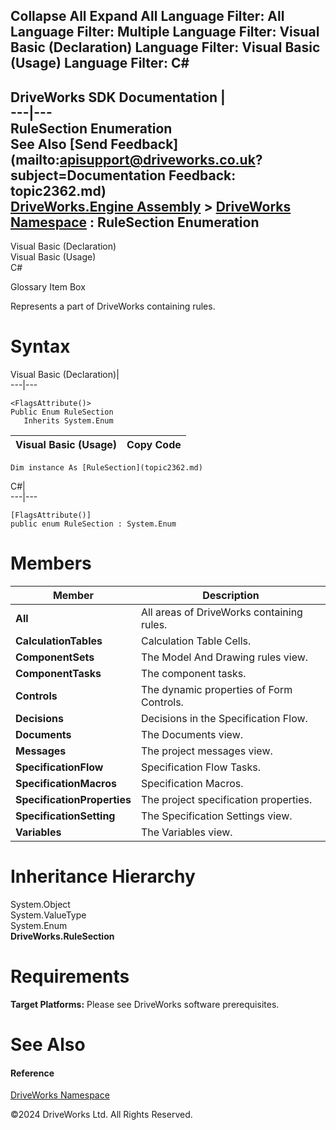        

 Collapse All Expand All  Language Filter: All  Language Filter: Multiple  Language Filter: Visual Basic (Declaration) Language Filter: Visual Basic (Usage) Language Filter: C#  
---  
DriveWorks SDK Documentation  |   
---|---  
RuleSection Enumeration   
See Also [Send Feedback](mailto:apisupport@driveworks.co.uk?subject=Documentation Feedback: topic2362.md)  
[DriveWorks.Engine Assembly](topic2156.md) > [DriveWorks Namespace](topic2159.md) : RuleSection Enumeration  
---  
  
Visual Basic (Declaration)    
Visual Basic (Usage)    
C# 

Glossary Item Box

Represents a part of DriveWorks containing rules. 

# Syntax

Visual Basic (Declaration)|   
---|---  
      
    
    <FlagsAttribute()>
    Public Enum RuleSection 
       Inherits System.Enum  
  
Visual Basic (Usage)| Copy Code  
---|---  
      
    
    Dim instance As [RuleSection](topic2362.md)  
  
C#|   
---|---  
      
    
    [FlagsAttribute()]
    public enum RuleSection : System.Enum   
  
# Members

Member| Description  
---|---  
**All**|  All areas of DriveWorks containing rules.  
**CalculationTables**|  Calculation Table Cells.  
**ComponentSets**|  The Model And Drawing rules view.  
**ComponentTasks**|  The component tasks.  
**Controls**|  The dynamic properties of Form Controls.  
**Decisions**|  Decisions in the Specification Flow.  
**Documents**|  The Documents view.  
**Messages**|  The project messages view.  
**SpecificationFlow**|  Specification Flow Tasks.  
**SpecificationMacros**|  Specification Macros.  
**SpecificationProperties**|  The project specification properties.  
**SpecificationSetting**|  The Specification Settings view.  
**Variables**|  The Variables view.  
  
# Inheritance Hierarchy

System.Object  
System.ValueType  
System.Enum  
**DriveWorks.RuleSection**  


# Requirements

**Target Platforms:** Please see DriveWorks software prerequisites.

# See Also

#### Reference

[DriveWorks Namespace](topic2159.md)

©2024 DriveWorks Ltd. All Rights Reserved.
